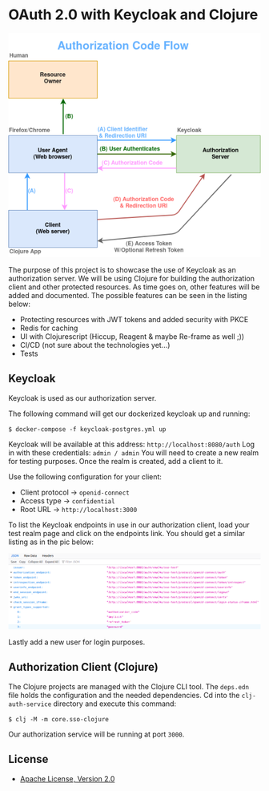 # OAuth 2.0 with Keycloak and Clojure

![Authorization Code Flow image](images/authorization_code_flow.png)

The purpose of this project is to showcase the use of Keycloak as an authorization server. We will be using Clojure for building the authorization client and other protected resources.
As time goes on, other features will be added and documented. The possible features can be seen in the listing below:

* Protecting resources with JWT tokens and added security with PKCE
* Redis for caching
* UI with Clojurescript (Hiccup, Reagent & maybe Re-frame as well ;))
* CI/CD (not sure about the technologies yet...)
* Tests

## Keycloak

Keycloak is used as our authorization server.

The following command will get our dockerized keycloak up and running:
```
$ docker-compose -f keycloak-postgres.yml up
```
Keycloak will be available at this address: `http://localhost:8080/auth`
Log in with these credentials: `admin / admin`
You will need to create a new realm for testing purposes. Once the realm is created, add a client to it.

Use the following configuration for your client:
* Client protocol -> `openid-connect`
* Access type -> `confidential`
* Root URL -> `http://localhost:3000`

To list the Keycloak endpoints in use in our authorization client, load your test realm page and click on the endpoints link. You should get a similar listing as in the pic below:

![Openid-configuration image](images/openid-configuration.png)

Lastly add a new user for login purposes.

## Authorization Client (Clojure)
The Clojure projects are managed with the Clojure CLI tool. The `deps.edn` file holds the configuration and the needed dependencies.
Cd into the `clj-auth-service` directory and execute this command:
```
$ clj -M -m core.sso-clojure
```
Our authorization service will be running at port `3000`.

## License

* [Apache License, Version 2.0](https://www.apache.org/licenses/LICENSE-2.0)
